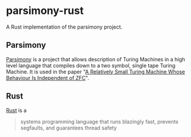 # parsimony-rust
A Rust implementation of the parsimony project.

## Parsimony
[Parsimony][parsimony] is a project that allows description of Turing Machines in a high level language that compiles down to a two symbol, single tape Turing Machine. It is used in the paper "[A Relatively Small Turing Machine Whose Behaviour Is Independent of ZFC][independent]".

## Rust
[Rust][rust] is a

> systems programming language that runs blazingly fast, prevents segfaults, and
> guarantees thread safety 

[parsimony]: https://github.com/adamyedidia/parsimony
[independent]: http://www.scottaaronson.com/busybeaver.pdf
[rust]: https://www.rust-lang.org/en-US/ 
